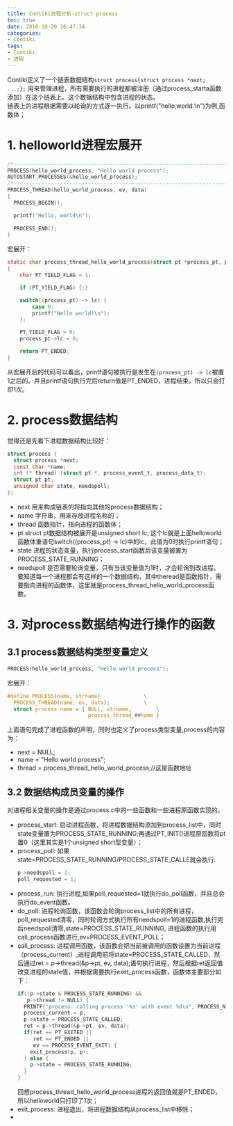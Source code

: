 ```yaml
---
title: Contiki进程分析-struct process
toc: true
date: 2016-10-20 16:47:34
categories:
- Contiki
tags:
- Contiki
- 进程
---
```


Contiki定义了一个链表数据结构`struct process{struct process *next; ...;};` 用来管理进程，所有需要执行的进程都被注册（通过process_starta函数添加）在这个链表上。这个数据结构中包含进程的状态。  
链表上的进程根据需要以轮询的方式逐一执行。以printf("hello,world.\n")为例,函数体；
<!--more-->

# 1. helloworld进程宏展开
``` c
/*---------------------------------------------------------------------------*/
PROCESS(hello_world_process, "Hello world process");
AUTOSTART_PROCESSES(&hello_world_process);
/*---------------------------------------------------------------------------*/
PROCESS_THREAD(hello_world_process, ev, data)
{
  PROCESS_BEGIN();

  printf("Hello, world\n");
  
  PROCESS_END();
}
```
宏展开：
``` c
static char process_thread_hello_world_process(struct pt *process_pt, process_event_t ev, process_data_t data)
{
    char PT_YIELD_FLAG = 1;

    if (PT_YIELD_FLAG) {;}

    switch((process_pt) -> lc) {
        case 0:
        printf("Hello world!\n");
    };

    PT_YIELD_FLAG = 0;
    process_pt->lc = 0;

    return PT_ENDED;
}
```
从宏展开后的代码可以看出，printf语句被执行是发生在`(process_pt) -> lc`被置1之后的。并且printf语句执行完后return值是PT_ENDED，进程结束。所以只会打印1次。

# 2. process数据结构
觉得还是先看下进程数据结构比较好：
``` c
struct process {
  struct process *next;
  const char *name;
  int (* thread) (struct pt *, process_event_t, process_data_t);
  struct pt pt;
  unsigned char state, needspoll;
};
```
* next 用来构成链表的将指向其他的process数据结构；
* name 字符串，用来存放进程名称的；
* thread 函数指针，指向进程的函数体；
* pt struct pt数据结构被展开是unsigned short lc; 这个lc就是上面helloworld函数体重语句switch((process_pt) -> lc)中的lc，此值为0时执行printf语句；
* state 进程的状态变量，执行process_start函数后该变量被置为PROCESS_STATE_RUNNING；
* needspoll 是否需要轮询变量，只有当该变量值为1时，才会轮询到改进程。
要知道每一个进程都会有这样的一个数据结构，其中theread是函数指针，需要指向进程的函数体，这里就是process_thread_hello_world_process函数。  

# 3. 对process数据结构进行操作的函数
## 3.1 process数据结构类型变量定义

``` c
PROCESS(hello_world_process, "Hello world process");
```
宏展开：
``` c
#define PROCESS(name, strname)				\
  PROCESS_THREAD(name, ev, data);			\
  struct process name = { NULL, strname,		\
                          process_thread_##name }
```
上面语句完成了进程函数的声明，同时也定义了process类型变量,process的内容为：
* next = NULL;
* name = "Hello world process";
* thread = process_thread_hello_world_process;//这是函数地址

## 3.2 数据结构成员变量的操作
对进程相关变量的操作是通过process.c中的一些函数和一些进程原函数实现的。
* process_start: 启动进程函数，将进程数据结构添加到process_list中，同时state变量置为PROCESS_STATE_RUNNING;再通过PT_INIT()进程原函数将pt置0（这里其实是1个unsigned short型变量）；
* process_poll: 如果state=PROCESS_STATE_RUNNING/PROCESS_STATE_CALLE就会执行:
  ``` c
  p->needspoll = 1;
  poll_requested = 1;
  ```
* process_run: 执行进程,如果poll_requested=1就执行do_poll函数，并且总会执行do_event函数。
* do_poll: 进程轮询函数，该函数会轮询process_list中的所有进程，poll_requested清零，同时轮询方式执行所有needspoll=1的进程函数,执行完后needspoll清零,state=PROCESS_STATE_RUNNING, 进程函数的执行用call_process函数进行,ev=PROCESS_EVENT_POLL；
* call_process: 进程调用函数，该函数会把当前被调用的函数设置为当前进程（process_current）,进程调用前将state=PROCESS_STATE_CALLED，然后通过ret = p->thread(&p->pt, ev, data);语句执行进程，然后根据ret返回值改变进程的state值，并根据需要执行exet_process函数，函数体主要部分如下：
  ``` c
  if((p->state & PROCESS_STATE_RUNNING) &&
     p->thread != NULL) {
    PRINTF("process: calling process '%s' with event %d\n", PROCESS_NAME_STRING(p), ev);
    process_current = p;
    p->state = PROCESS_STATE_CALLED;
    ret = p->thread(&p->pt, ev, data);
    if(ret == PT_EXITED ||
       ret == PT_ENDED ||
       ev == PROCESS_EVENT_EXIT) {
      exit_process(p, p);
    } else {
      p->state = PROCESS_STATE_RUNNING;
    }
  }
  ```
  回想process_thread_hello_world_process进程的返回值就是PT_ENDED，所以helloworld只打印了1次；
* exit_process: 进程退出，将进程数据结构从process_list中移除；
* 
